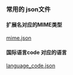 ### 常用的 json文件

#### 扩展名对应的MIME类型

[mime.json](./mime.json)

#### 国际语言code 对应的语言

[language_code.json](./language_code.json)


